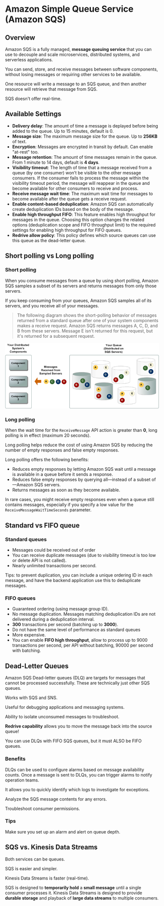 # Amazon Simple Queue Service (Amazon SQS)

## Overview

Amazon SQS is a fully managed, **message queuing service** that you can use to decouple and scale microservices, distributed systems, and serverless applications.

You can send, store, and receive messages between software components, without losing messages or requiring other services to be available.

One resource will write a message to an SQS queue, and then another resource will retrieve that message from SQS.

SQS doesn't offer real-time.


## Available Settings

- **Delivery delay**: The amount of time a message is deplayed before being added to the queue. Up to 15 minutes, default is 0.
- **Message size**: The maximum message size for the queue. Up to **256KB** of text.
- **Encryption**: Messages are encrypted in transit by default. Can enable "at-rest" too.
- **Message retention**: The amount of time messages remain in the queue. From 1 minute to 14 days, default is **4 days**.
- **Visibility timeout**: The length of time that a message received from a queue (by one consumer) won’t be visible to the other message consumers. If the consumer fails to process the message within the visibility timeout period, the message will reappear in the queue and become available for other consumers to receive and process.
- **Receive message wait time**: The maximum wait time for messages to become available after the queue gets a receive request.
- **Enable content-based deduplication**: Amazon SQS can automatically create deduplication IDs based on the body of the message.
- **Enable high throughput FIFO**: This feature enables high throughput for messages in the queue. Choosing this option changes the related options (deduplication scope and FIFO throughput limit) to the required settings for enabling high throughput for FIFO queues.
- **Redrive allow policy**: This policy defines which source queues can use this queue as the dead-letter queue.


## Short polling vs Long polling

### Short polling

When you consume messages from a queue by using short polling, Amazon SQS samples a subset of its servers and returns messages from only those servers.

If you keep consuming from your queues, Amazon SQS samples all of its servers, and you receive all of your messages.

> The following diagram shows the short-polling behavior of messages returned from a standard queue after one of your system components makes a receive request. Amazon SQS returns messages A, C, D, and B from these servers. Message E isn't returned for this request, but it's returned for a subsequent request.

![](./images/short-polling.png)


### Long polling

When the wait time for the `ReceiveMessage` API action is greater than **0**, long polling is in effect (maximum 20 seconds).

Long polling helps reduce the cost of using Amazon SQS by reducing the number of empty responses and false empty responses.

Long polling offers the following benefits:

- Reduces empty responses by letting Amazon SQS wait until a message is available in a queue before it sends a response.
- Reduces false empty responses by querying all—instead of a subset of—Amazon SQS servers.
- Returns messages as soon as they become available.

In rare cases, you might receive empty responses even when a queue still contains messages, especially if you specify a low value for the `ReceiveMessageWaitTimeSeconds` parameter.


## Standard vs FIFO queue

### Standard queues

- Messages could be received out of order
- You can receive duplicate messages (due to visibility timeout is too low or delete API is not called).
- Nearly unlimited transactions per second.

Tips: to prevent duplication, you can include a unique ordering ID in each message, and have the backend application use this to deduplicate messages.

### FIFO queues

- Guaranteed ordering (using message group ID).
- No message duplication. Messages matching deduplication IDs are not delivered during a deduplication interval.
- **300** transactions per second (batching up to **3000**).
- Do not have the same level of performance as standard queues 
- More expensive.
- You can enable **FIFO high throughput**, allow to process up to 9000 transactions per second, per API without batching, 90000 per second with batching.

## Dead-Letter Queues

Amazon SQS Dead-letter queues (DLQ) are targets for messages that cannot be processed successfully. These are technically just other SQS queues.

Works with SQS and SNS.

Useful for debugging applications and messaging systems.

Ability to isolate unconsumed messages to troubleshoot.

**Redrive capability** allows you to move the message back into the source queue!

You can use DLQs with FIFO SQS queues, but it must ALSO be FIFO queues.

### Benefits

DLQs can be used to configure alarms based on message availability counts. Once a message is sent to DLQs, you can trigger alarms to notify operation teams.

It allows you to quickly identify which logs to investigate for exceptions.

Analyze the SQS message contents for any errors.

Troubleshoot consumer permissions.

### Tips

Make sure you set up an alarm and alert on queue depth.


## SQS vs. Kinesis Data Streams

Both services can be queues.

SQS is easier and simpler.

Kinesis Data Streams is faster (real-time).

SQS is designed to **temporarily hold** a **small message** until a single consumer processes it. Kinesis Data Streams is designed to provide **durable storage** and playback of **large data streams** to multiple consumers.